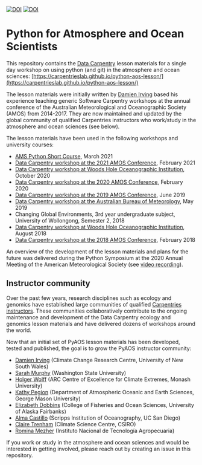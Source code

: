 [![DOI](http://jose.theoj.org/papers/10.21105/jose.00037/status.svg)](https://doi.org/10.21105/jose.00037)
[![DOI](https://zenodo.org/badge/117483226.svg)](https://zenodo.org/badge/latestdoi/117483226)

# Python for Atmosphere and Ocean Scientists

This repository contains the [Data Carpentry](https://datacarpentry.org/) lesson materials
for a single day workshop on using python (and git) in the atmosphere and ocean sciences:
[https://carpentrieslab.github.io/python-aos-lesson/](https://carpentrieslab.github.io/python-aos-lesson/)

The lesson materials were initially written by [Damien Irving](https://damienirving.github.io/)
based his experience teaching generic Software Carpentry workshops
at the annual conference of the Australian Meteorological and Oceanographic Society (AMOS) from 2014-2017.
They are now maintained and updated by the global community of qualified Carpentries
instructors who work/study in the atmosphere and ocean sciences (see below). 

The lesson materials have been used in the following workshops and university courses:  
* [AMS Python Short Course](https://damienirving.github.io/2021-03-02-ams/), March 2021
* [Data Carpentry workshop at the 2021 AMOS Conference](https://damienirving.github.io/2021-02-04-amos/), February 2021
* [Data Carpentry workshop at Woods Hole Oceanographic Institution](https://k-rns.github.io/2020-10-26-WHOI-Data/), October 2020
* [Data Carpentry workshop at the 2020 AMOS Conference](https://damienirving.github.io/2020-02-09-amos/), February 2020
* [Data Carpentry workshop at the 2019 AMOS Conference](https://damienirving.github.io/2019-06-10-amos/), June 2019
* [Data Carpentry workshop at the Australian Bureau of Meteorology](https://damienirving.github.io/2019-05-23-bom/), May 2019
* Changing Global Environments, 3rd year undergraduate subject, University of Wollongong, Semester 2, 2018
* [Data Carpentry workshop at Woods Hole Oceanographic Institution](https://damienirving.github.io/2018-08-15-whoi/), August 2018
* [Data Carpentry workshop at the 2018 AMOS Conference](https://damienirving.github.io/2018-02-04-amos-icshmo/), February 2018

An overview of the development of the lesson materials and plans for the future
was delivered during the Python Symposium at the 2020 Annual Meeting of the
American Meteorological Society
(see [video recording](https://ams.confex.com/ams/2020Annual/videogateway.cgi/id/521844?recordingid=521844)).

## Instructor community

Over the past few years,
research disciplines such as ecology and genomics have established large communities
of qualified [Carpentries instructors](https://carpentries.org/become-instructor/).
These communities collaboratively contribute to the ongoing maintenance and development
of the Data Carpentry ecology and genomics lesson materials and have delivered
dozens of workshops around the world.

Now that an initial set of PyAOS lesson materials has been developed, tested and published,
the goal is to grow the PyAOS instructor community:
* [Damien Irving](https://damienirving.github.io/) (Climate Change Research Centre, University of New South Wales)
* [Sarah Murphy](https://sarahymurphy.github.io/) (Washington State University)
* [Holger Wolff](https://climateextremes.org.au/member-profile/?memberID=93) (ARC Centre of Excellence for Climate Extremes, Monash University) 
* [Kathy Pegion](https://www.kathypegion.com/) (Department of Atmospheric Oceanic and Earth Sciences, George Mason University)
* [Elizabeth Dobbins](https://uaf.edu/cfos/people/research-staff-and-post-docs/detail/elizabeth-dobbins.php) (College of Fisheries and Ocean Sciences, University of Alaska Fairbanks)
* [Alma Castillo](https://scripps.ucsd.edu/profiles/a4castillotrujillo) (Scripps Institution of Oceanography, UC San Diego)
* [Claire Trenham](https://people.csiro.au/T/C/claire-trenham) (Climate Science Centre, CSIRO)
* [Romina Mezher](https://inta.gob.ar/personas/mezher.romina) (Instituto Nacional de Tecnología Agropecuaria)

If you work or study in the atmosphere and ocean sciences and would be interested in getting involved,
please reach out by creating an issue in this repository.
